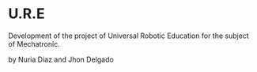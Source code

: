# U.R.E
Development of the project of Universal Robotic Education for the subject of Mechatronic.

by Nuria Diaz and Jhon Delgado
